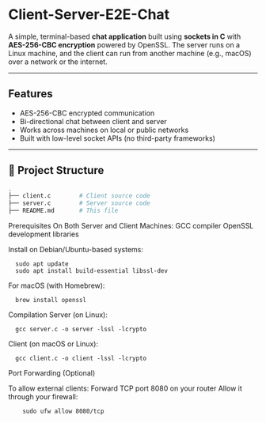 # Client-Server-E2E-Chat

A simple, terminal-based **chat application** built using **sockets in C** with **AES-256-CBC encryption** powered by OpenSSL. The server runs on a Linux machine, and the client can run from another machine (e.g., macOS) over a network or the internet.

---

##  Features

-  AES-256-CBC encrypted communication
-  Bi-directional chat between client and server
-  Works across machines on local or public networks
-  Built with low-level socket APIs (no third-party frameworks)

---

## 📁 Project Structure

```bash
.
├── client.c        # Client source code
├── server.c        # Server source code
├── README.md       # This file

```

 Prerequisites
On Both Server and Client Machines:
    GCC compiler
    OpenSSL development libraries

Install on Debian/Ubuntu-based systems:
```
  sudo apt update
  sudo apt install build-essential libssl-dev
```
For macOS (with Homebrew):
```
  brew install openssl
```
 Compilation
Server (on Linux):
```
  gcc server.c -o server -lssl -lcrypto
```
Client (on macOS or Linux):
```
  gcc client.c -o client -lssl -lcrypto
```

Port Forwarding (Optional)

To allow external clients:
Forward TCP port 8080 on your router
Allow it through your firewall:
```
    sudo ufw allow 8080/tcp
```


